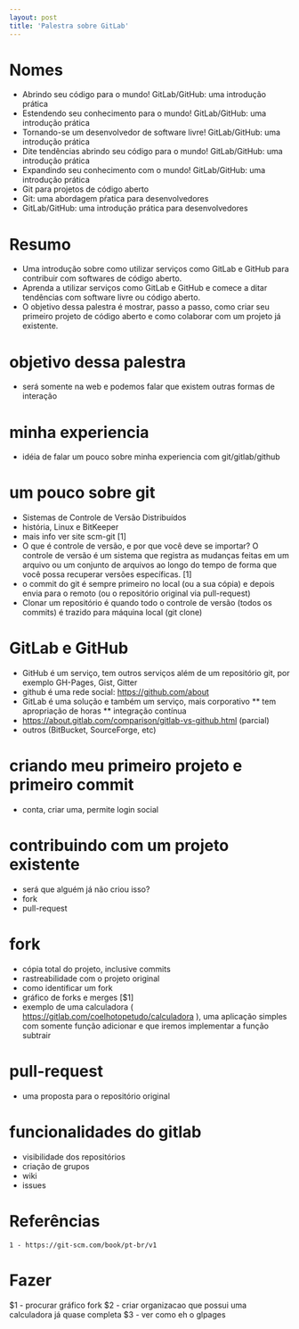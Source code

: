 ```yaml
---
layout: post
title: 'Palestra sobre GitLab'
---
```


# Nomes
* Abrindo seu código para o mundo! GitLab/GitHub: uma introdução prática
* Estendendo seu conhecimento para o mundo! GitLab/GitHub: uma introdução prática
* Tornando-se um desenvolvedor de software livre! GitLab/GitHub: uma introdução prática
* Dite tendências abrindo seu código para o mundo! GitLab/GitHub: uma introdução prática
* Expandindo seu conhecimento com o mundo! GitLab/GitHub: uma introdução prática
* Git para projetos de código aberto
* Git: uma abordagem pŕatica para desenvolvedores
* GitLab/GitHub: uma introdução prática para desenvolvedores

# Resumo 
* Uma introdução sobre como utilizar serviços como GitLab e GitHub para contribuir com softwares de código aberto.
* Aprenda a utilizar serviços como GitLab e GitHub e comece a ditar tendências com software livre ou código aberto. 
* O objetivo dessa palestra é mostrar, passo a passo, como criar seu primeiro projeto de código aberto e como colaborar com um projeto já existente.

# objetivo dessa palestra 
* será somente na web e podemos falar que existem outras formas de interação

# minha experiencia
* idéia de falar um pouco sobre minha experiencia com git/gitlab/github

# um pouco sobre git 
* Sistemas de Controle de Versão Distribuídos
* história, Linux e BitKeeper
* mais info ver site scm-git [1]
* O que é controle de versão, e por que você deve se importar? O controle de versão é um sistema que registra as mudanças feitas em um arquivo ou um conjunto de arquivos ao longo do tempo de forma que você possa recuperar versões específicas. [1]
* o commit do git é sempre primeiro no local (ou a sua cópia) e depois envia para o remoto (ou o repositório original via pull-request)
* Clonar um repositório é quando todo o controle de versão (todos os commits) é trazido para máquina local (git clone)

# GitLab e GitHub
* GitHub é um serviço, tem outros serviços além de um repositório git, por exemplo GH-Pages, Gist, Gitter
* github é uma rede social: https://github.com/about
* GitLab é uma solução e também um serviço, mais corporativo
** tem apropriação de horas
** integração contínua
* https://about.gitlab.com/comparison/gitlab-vs-github.html (parcial)
* outros (BitBucket, SourceForge, etc)

# criando meu primeiro projeto e primeiro commit 
* conta, criar uma, permite login social

# contribuindo com um projeto existente 
* será que alguém já não criou isso?
* fork 
* pull-request

# fork
* cópia total do projeto, inclusive commits
* rastreabilidade com o projeto original
* como identificar um fork
* gráfico de forks e merges [$1]
* exemplo de uma calculadora ( https://gitlab.com/coelhotopetudo/calculadora ), uma aplicação simples com somente função adicionar e que iremos implementar a função subtrair

# pull-request 
* uma proposta para o repositório original

# funcionalidades do gitlab
* visibilidade dos repositórios 
* criação de grupos 
* wiki
* issues

# Referências
    1 - https://git-scm.com/book/pt-br/v1

# Fazer
$1 - procurar gráfico fork
$2 - criar organizacao que possui uma calculadora já quase completa
$3 - ver como eh o glpages
